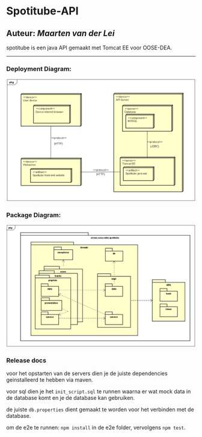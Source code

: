 # Spotitube-API

## Auteur: _Maarten van der Lei_

spotitube is een java API gemaakt met Tomcat EE voor OOSE-DEA.

---

### Deployment Diagram:

![deployment_diagram](/docs/deployment_diagram.png)

### Package Diagram:

![package_diagram](/docs/package_diagram.png)

### Release docs

voor het opstarten van de servers dien je de juiste dependencies geinstalleerd te hebben via maven.

voor sql dien je het `init_script.sql` te runnen waarna er wat mock data in de database komt en je de database kan gebruiken.

de juiste `db.properties` dient gemaakt te worden voor het verbinden met de database.

om de e2e te runnen: `npm install` in de e2e folder, vervolgens `npm test`.
